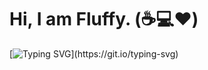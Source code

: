 # Hi, I am Fluffy. (:coffee::computer::heart:)

[![Typing SVG](https://readme-typing-svg.herokuapp.com?color=%23000000&center=true&lines=Hi%2C+I+am+Fluffy.;A+discord+bot+%26+web+developer.)](https://git.io/typing-svg)
